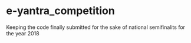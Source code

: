 # e-yantra_competition
Keeping the code finally submitted for the sake of national semifinalits for the year 2018
